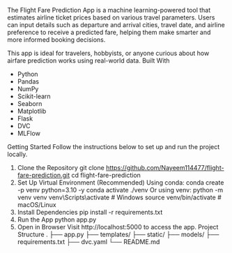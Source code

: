 The Flight Fare Prediction App is a machine learning-powered tool that estimates airline ticket prices based on various travel parameters. Users can input details such as departure and arrival cities, travel date, and airline preference to receive a predicted fare, helping them make smarter and more informed booking decisions.

This app is ideal for travelers, hobbyists, or anyone curious about how airfare prediction works using real-world data.
Built With
- Python
- Pandas
- NumPy
- Scikit-learn
- Seaborn
- Matplotlib
- Flask
- DVC
- MLFlow


Getting Started
Follow the instructions below to set up and run the project locally.
1. Clone the Repository
git clone https://github.com/Nayeem114477/flight-fare-prediction.git
cd flight-fare-prediction
2. Set Up Virtual Environment (Recommended)
Using conda:
conda create -p venv python=3.10 -y
conda activate ./venv
Or using venv:
python -m venv venv
venv\Scripts\activate     # Windows
source venv/bin/activate  # macOS/Linux
3. Install Dependencies
pip install -r requirements.txt
4. Run the App
python app.py
5. Open in Browser
Visit http://localhost:5000 to access the app.
Project Structure
.
├── app.py
├── templates/
├── static/
├── models/
├── requirements.txt
├── dvc.yaml
└── README.md

